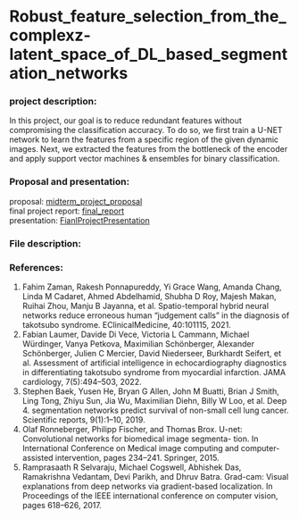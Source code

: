 # Robust_feature_selection_from_the_complexz-latent_space_of_DL_based_segmentation_networks
### project description:
In this project, our goal is to reduce redundant features without compromising the classification accuracy. To do so, we first train a U-NET network to learn the features from a specific region of the given dynamic images. Next, we extracted the features from the bottleneck of the encoder and apply support vector machines & ensembles for binary classification.

### Proposal and presentation: 
proposal: [midterm_project_proposal](https://github.com/wahidul-alam/Robust_feature_selection_from_the_complexz-latent_space_of_DL_based_segmentation_networks/blob/main/midterm_project_proposal.pdf) <br/>
final project report: [final_report](https://github.com/wahidul-alam/Robust_feature_selection_from_the_complexz-latent_space_of_DL_based_segmentation_networks/blob/main/final_report.pdf) <br/>
presentation: [FianlProjectPresentation](https://github.com/wahidul-alam/Robust_feature_selection_from_the_complexz-latent_space_of_DL_based_segmentation_networks/blob/main/FinalProjectPresentation.pptx) <br/>

### File description:
<to be added>

### References:
1. Fahim Zaman, Rakesh Ponnapureddy, Yi Grace Wang, Amanda Chang, Linda M Cadaret, Ahmed Abdelhamid, Shubha D Roy, Majesh Makan, Ruihai Zhou, Manju B    Jayanna, et al. Spatio-temporal hybrid neural networks reduce erroneous human “judgement calls” in the diagnosis of takotsubo syndrome. EClinicalMedicine,  40:101115, 2021.
2. Fabian Laumer, Davide Di Vece, Victoria L Cammann, Michael Würdinger, Vanya Petkova, Maximilian Schönberger, Alexander Schönberger, Julien C Mercier, David Niederseer, Burkhardt Seifert, et al. Assessment of artificial intelligence in echocardiography diagnostics in differentiating takotsubo syndrome from myocardial infarction. JAMA cardiology, 7(5):494–503, 2022.
3. Stephen Baek, Yusen He, Bryan G Allen, John M Buatti, Brian J Smith, Ling Tong, Zhiyu Sun, Jia Wu, Maximilian Diehn, Billy W Loo, et al. Deep 4. segmentation networks predict survival of non-small cell lung cancer. Scientific reports, 9(1):1–10, 2019.
4. Olaf Ronneberger, Philipp Fischer, and Thomas Brox. U-net: Convolutional networks for biomedical image segmenta- tion. In International Conference on Medical image computing and computer-assisted intervention, pages 234–241. Springer, 2015.
5. Ramprasaath R Selvaraju, Michael Cogswell, Abhishek Das, Ramakrishna Vedantam, Devi Parikh, and Dhruv Batra. Grad-cam: Visual explanations from deep networks via gradient-based localization. In Proceedings of the IEEE international conference on computer vision, pages 618–626, 2017.
